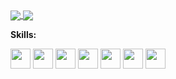 <a href="https://github.com/anuraghazra/github-readme-stats">
  <img align="center" src="https://github-readme-stats.vercel.app/api?username=crabbossDev&count_private=true&show_icons=true&theme=dark" />
</a>
<a href="https://github.com/anuraghazra/convoychat">
  <img align="center" src="https://github-readme-stats.vercel.app/api/top-langs/?username=crabbossDev&langs_count=8&theme=dark&count_private=true&layout=compact&hide=javascript,html,css,CoffeeScript&card_width=250" />
</a>

**Skills:**

<code><img height="32" src="https://cdn.jsdelivr.net/npm/simple-icons@v5/icons/go.svg"></code>
<code><img height="32" src="https://cdn.jsdelivr.net/npm/simple-icons@v5/icons/php.svg"></code>
<code><img height="32" src="https://cdn.jsdelivr.net/npm/simple-icons@v5/icons/mysql.svg"></code>
<code><img height="32" src="https://cdn.jsdelivr.net/npm/simple-icons@v5/icons/redis.svg"></code>
<code><img height="32" src="https://cdn.jsdelivr.net/npm/simple-icons@v5/icons/git.svg"></code>
<code><img height="32" src="https://cdn.jsdelivr.net/npm/simple-icons@v5/icons/macos.svg"></code>
<code><img height="32" src="https://cdn.jsdelivr.net/npm/simple-icons@v5/icons/linux.svg"></code>

